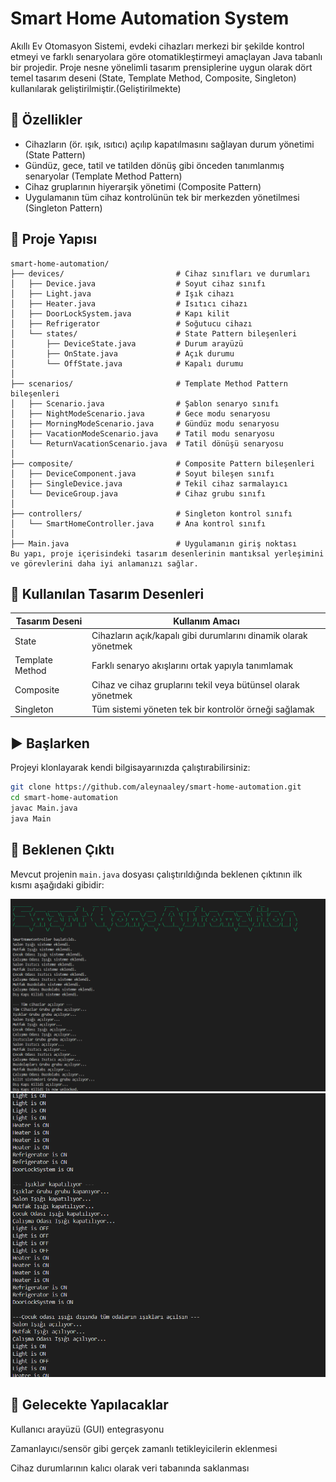 
# Smart Home Automation System

Akıllı Ev Otomasyon Sistemi, evdeki cihazları merkezi bir şekilde kontrol etmeyi ve farklı senaryolara göre otomatikleştirmeyi amaçlayan Java tabanlı bir projedir. Proje nesne yönelimli tasarım prensiplerine uygun olarak dört temel tasarım deseni (State, Template Method, Composite, Singleton) kullanılarak geliştirilmiştir.(Geliştirilmekte)

## 🔧 Özellikler

- Cihazların (ör. ışık, ısıtıcı) açılıp kapatılmasını sağlayan durum yönetimi (State Pattern)
- Gündüz, gece, tatil ve tatilden dönüş gibi önceden tanımlanmış senaryolar (Template Method Pattern)
- Cihaz gruplarının hiyerarşik yönetimi (Composite Pattern)
- Uygulamanın tüm cihaz kontrolünün tek bir merkezden yönetilmesi (Singleton Pattern)

## 🧱 Proje Yapısı

```text
smart-home-automation/
├── devices/                         # Cihaz sınıfları ve durumları
│   ├── Device.java                  # Soyut cihaz sınıfı
│   ├── Light.java                   # Işık cihazı
│   ├── Heater.java                  # Isıtıcı cihazı
│   ├── DoorLockSystem.java          # Kapı kilit
│   ├── Refrigerator                 # Soğutucu cihazı
│   └── states/                      # State Pattern bileşenleri
│       ├── DeviceState.java         # Durum arayüzü
│       ├── OnState.java             # Açık durumu
│       └── OffState.java            # Kapalı durumu
│
├── scenarios/                       # Template Method Pattern bileşenleri
│   ├── Scenario.java                # Şablon senaryo sınıfı
│   ├── NightModeScenario.java       # Gece modu senaryosu
│   ├── MorningModeScenario.java     # Gündüz modu senaryosu
│   ├── VacationModeScenario.java    # Tatil modu senaryosu
│   └── ReturnVacationScenario.java  # Tatil dönüşü senaryosu
│
├── composite/                       # Composite Pattern bileşenleri
│   ├── DeviceComponent.java         # Soyut bileşen sınıfı
│   ├── SingleDevice.java            # Tekil cihaz sarmalayıcı
│   └── DeviceGroup.java             # Cihaz grubu sınıfı
│
├── controllers/                     # Singleton kontrol sınıfı
│   └── SmartHomeController.java     # Ana kontrol sınıfı
│
├── Main.java                        # Uygulamanın giriş noktası
Bu yapı, proje içerisindeki tasarım desenlerinin mantıksal yerleşimini ve görevlerini daha iyi anlamanızı sağlar.
```
## 🧠 Kullanılan Tasarım Desenleri

| Tasarım Deseni     | Kullanım Amacı |
|---------------------|----------------|
| State               | Cihazların açık/kapalı gibi durumlarını dinamik olarak yönetmek |
| Template Method     | Farklı senaryo akışlarını ortak yapıyla tanımlamak |
| Composite           | Cihaz ve cihaz gruplarını tekil veya bütünsel olarak yönetmek |
| Singleton           | Tüm sistemi yöneten tek bir kontrolör örneği sağlamak |

## ▶️ Başlarken

Projeyi klonlayarak kendi bilgisayarınızda çalıştırabilirsiniz:

```bash
git clone https://github.com/aleynaaley/smart-home-automation.git
cd smart-home-automation
javac Main.java
java Main
```

## 🎯 Beklenen Çıktı
Mevcut projenin `main.java` dosyası çalıştırıldığında beklenen çıktının ilk kısmı aşağıdaki gibidir: 

![Beklenen çıktı](images/çıktı1.png) 
![Beklenen çıktı](images/çıktı2.png) 

## 🚧 Gelecekte Yapılacaklar
Kullanıcı arayüzü (GUI) entegrasyonu

Zamanlayıcı/sensör gibi gerçek zamanlı tetikleyicilerin eklenmesi

Cihaz durumlarının kalıcı olarak veri tabanında saklanması

